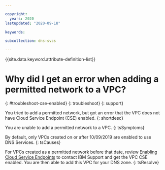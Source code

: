 ```yaml
---

copyright:
  years: 2020
lastupdated: "2020-09-18"

keywords: 

subcollection: dns-svcs

---
```


{{site.data.keyword.attribute-definition-list}}


# Why did I get an error when adding a permitted network to a VPC?
{: #troubleshoot-cse-enabled}
{: troubleshoot}
{: support}

You tried to add a permitted network, but got an error that the VPC does not have Cloud Service Endpoint (CSE) enabled.
{: shortdesc}

You are unable to add a permitted network to a VPC.
{: tsSymptoms}

By default, only VPCs created on or after 10/09/2019 are enabled to use DNS Services.
{: tsCauses}

For VPCs created as a permitted network before that date, review [Enabling Cloud Service Endpoints](/support/pages/node/1086243) to contact IBM Support and get the VPC CSE enabled. You are then able to add this VPC for your DNS zone.
{: tsResolve}
